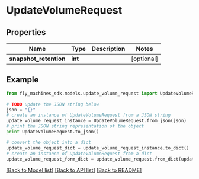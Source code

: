 # UpdateVolumeRequest


## Properties
Name | Type | Description | Notes
------------ | ------------- | ------------- | -------------
**snapshot_retention** | **int** |  | [optional] 

## Example

```python
from fly_machines_sdk.models.update_volume_request import UpdateVolumeRequest

# TODO update the JSON string below
json = "{}"
# create an instance of UpdateVolumeRequest from a JSON string
update_volume_request_instance = UpdateVolumeRequest.from_json(json)
# print the JSON string representation of the object
print UpdateVolumeRequest.to_json()

# convert the object into a dict
update_volume_request_dict = update_volume_request_instance.to_dict()
# create an instance of UpdateVolumeRequest from a dict
update_volume_request_form_dict = update_volume_request.from_dict(update_volume_request_dict)
```
[[Back to Model list]](../README.md#documentation-for-models) [[Back to API list]](../README.md#documentation-for-api-endpoints) [[Back to README]](../README.md)


